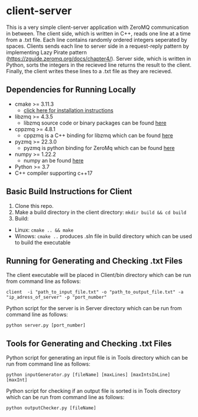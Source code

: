 # client-server

This is a very simple client-server application with ZeroMQ communication in between. The client side, which is written in C++, reads one line at a time from a .txt file. Each line contains randomly ordered integers seperated by spaces. Clients sends each line to server side in a request-reply pattern by implementing Lazy Pirate pattern (https://zguide.zeromq.org/docs/chapter4/). Server side, which is written in Python, sorts the integers in the recieved line returns the result to the client. Finally, the client writes these lines to a .txt file as they are recieved. 

## Dependencies for Running Locally
* cmake >= 3.11.3
  * [click here for installation instructions](https://cmake.org/install/)
* libzmq >= 4.3.5
  * libzmq source code or binary packages can be found [here](https://github.com/zeromq/libzmq)
* cppzmq >= 4.8.1
  * cppzmq is a C++ binding for libzmq which can be found [here](https://github.com/zeromq/cppzmq)
* pyzmq >= 22.3.0
  * pyzmq is python binding for ZeroMq which can be found [here](https://github.com/zeromq/pyzmq)
* numpy >= 1.22.2
  * numpy an be found [here](https://github.com/numpy/numpy)
* Python >= 3.7
* C++ compiler supporting c++17

## Basic Build Instructions for Client
1. Clone this repo.
2. Make a build directory in the client directory: `mkdir build && cd build`
3. Build: 
  * Linux: `cmake .. && make`
  * Winows: `cmake ..` produces .sln file in build directory which can be used to build the executable 

## Running for Generating and Checking .txt Files
The client executable will be placed in Client/bin directory which can be run from command line as follows:
```
client  -i "path_to_input_file.txt" -o "path_to_output_file.txt" -a "ip_adress_of_server" -p "port_number"
```

Python script for the server is in Server directory which can be run from command line as follows:
```
python server.py [port_number]
```

## Tools for Generating and Checking .txt Files
Python script for generating an input file is in Tools directory which can be run from command line as follows:
```
python inputGenerator.py [fileName] [maxLines] [maxIntsInLine] [maxInt]
```

Python script for checking if an output file is sorted is in Tools directory which can be run from command line as follows:
```
python outputChecker.py [fileName]
```
